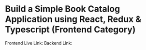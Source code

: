# Build a Simple Book Catalog Application using React, Redux & Typescript (Frontend Category)

Frontend Live Link:
Backend Link:
